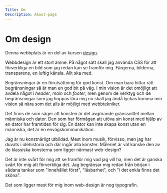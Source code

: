 ```yaml
---
Title: Om
Description: About-page
---
```


# Om design

Denna webbplats är en del av kursen [design][1].

Webbdesign är ett stort ämne. På något sätt skall jag använda CSS för att
förverkliga en bild som jag redan kan se framför mig. Färgerna, bilderna,
transparens, en luftig känsla. Allt ska med.

Begränsningar är en förutsättning för god konst. Om man bara hittar rätt
begränsningar så är man en god bit på väg. I min vision är det omöjligt
att avdela något i _header_, _main_ och _footer_, men genom de verktyg och
de begränsningar som jag hoppas lära mig nu skall jag ändå lyckas komma
min vision så nära som det alls är möjligt med webbtekniker.

Det finns de som säger att konsten är det avgörande gränssnittet mellan
människa och dator. Den som har förmågan att utöva sin konst med hjälp
av en dator har framtiden för sig. En dator kan inte skapa konst utan en
människa, det är en envägskommunikation.

Jag är nu konstnärligt utbildad. Mest inom musik, förvisso, men jag har
duvats i idéhistoria och där ingår alla konster. Måleriet är väl kanske
den av de klassiska konsterna som ligger närmast web-design?

Det är inte svårt för mig att se framför mig vad jag vill ha, men det är
ganska svårt för mig att förverkliga det. Jag begränsar mig redan från
början i sådana tankar som "innehållet först", "läsbarhet", och "i det
enkla finns det sköna".

Det som ligger mest för mig inom web-design är nog typografin.

[1]: https://dbwebb.se/kurser/design-v3
